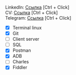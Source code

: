 LinkedIn: [Ссылка](https://www.linkedin.com/in/sanyads/) [Ctrl + Click]  
CV: [Ссылка](https://www.github.com/SanyaDS/SanyaDS/blob/main/QA%20CV%20Resume.pdf/) [Ctrl + Click]  
Telegram: [Ссылка](https://www.t.me/ds2k10/) [Ctrl + Click]

- [x] Terminal linux
- [x] Git
- [ ] Client server
- [ ] SQL
- [x] Postman
- [x] ADB
- [ ] Charles
- [x] Fiddler
